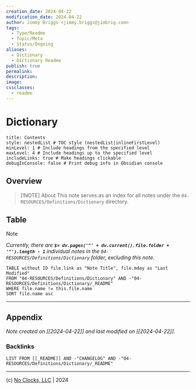 ```yaml
---
creation_date: 2024-04-22
modification_date: 2024-04-22
author: Jimmy Briggs <jimmy.briggs@jimbrig.com>
tags:
  - Type/Readme
  - Topic/Meta
  - Status/Ongoing
aliases:
  - Dictionary
  - Dictionary Readme
publish: true
permalink:
description:
image:
cssclasses:
  - readme
---
```



# Dictionary

```table-of-contents
title: Contents 
style: nestedList # TOC style (nestedList|inlineFirstLevel)
minLevel: 1 # Include headings from the specified level
maxLevel: 4 # Include headings up to the specified level
includeLinks: true # Make headings clickable
debugInConsole: false # Print debug info in Obsidian console
```

## Overview

> [!NOTE] About
> This note serves as an index for all notes under the `04-RESOURCES/Definitions/Dictionary` directory.

## Table

> [!NOTE]
> *Currently, there are **`$= dv.pages('"' + dv.current().file.folder + '"').length - 1`**  individual notes in the `04-RESOURCES/Definitions/Dictionary` folder, excluding this note.*

```dataview
TABLE without ID file.link as "Note Title", file.mday as "Last Modified"
FROM "04-RESOURCES/Definitions/Dictionary" AND -"04-RESOURCES/Definitions/Dictionary/_README"
WHERE file.name != this.file.name
SORT file.name asc
```

***

## Appendix

*Note created on [[2024-04-22]] and last modified on [[2024-04-22]].*

### Backlinks

```dataview
LIST FROM [[_README]] AND -"CHANGELOG" AND -"04-RESOURCES/Definitions/Dictionary/_README"
```

***

(c) [No Clocks, LLC](https://github.com/noclocks) | 2024